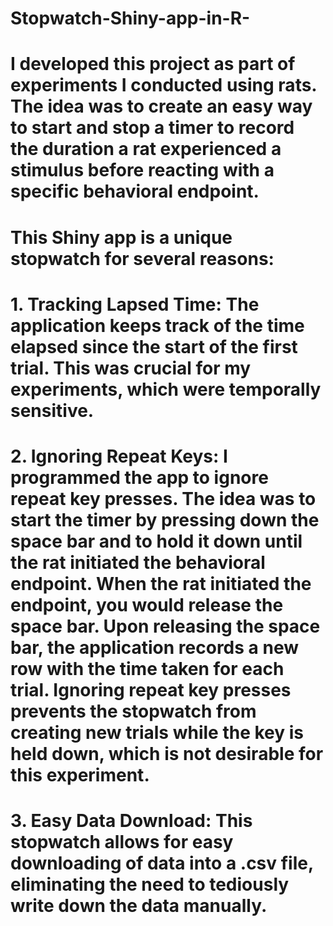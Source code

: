 # Stopwatch-Shiny-app-in-R-

# I developed this project as part of experiments I conducted using rats. The idea was to create an easy way to start and stop a timer to record the duration a rat experienced a stimulus before reacting with a specific behavioral endpoint.

# This Shiny app is a unique stopwatch for several reasons:

# 1. Tracking Lapsed Time: The application keeps track of the time elapsed since the start of the first trial. This was crucial for my experiments, which were temporally sensitive.

# 2. Ignoring Repeat Keys: I programmed the app to ignore repeat key presses. The idea was to start the timer by pressing down the space bar and to hold it down until the rat initiated the behavioral endpoint. When the rat initiated the endpoint, you would release the space bar. Upon releasing the space bar, the application records a new row with the time taken for each trial. Ignoring repeat key presses prevents the stopwatch from creating new trials while the key is held down, which is not desirable for this experiment.

# 3. Easy Data Download: This stopwatch allows for easy downloading of data into a .csv file, eliminating the need to tediously write down the data manually.
